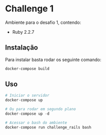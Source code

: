 # Challenge 1

Ambiente para o desafio 1, contendo:
- Ruby 2.2.7

## Instalação

Para instalar basta rodar os seguinte comando:

```bash
docker-compose build
```

## Uso

```python
# Iniciar o servidor
docker-compose up

# Ou para rodar em segundo plano
docker-compose up -d

# Acessar o bash do ambiente
docker-compose run challenge_rails bash
```